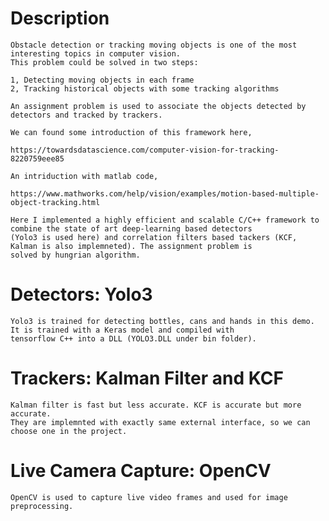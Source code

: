 # Description

	Obstacle detection or tracking moving objects is one of the most interesting topics in computer vision. 
	This problem could be solved in two steps:
  
	1, Detecting moving objects in each frame
	2, Tracking historical objects with some tracking algorithms
  
	An assignment problem is used to associate the objects detected by detectors and tracked by trackers.
  
	We can found some introduction of this framework here,

	https://towardsdatascience.com/computer-vision-for-tracking-8220759eee85
  
	An intriduction with matlab code,
  
	https://www.mathworks.com/help/vision/examples/motion-based-multiple-object-tracking.html

	Here I implemented a highly efficient and scalable C/C++ framework to combine the state of art deep-learning based detectors 
	(Yolo3 is used here) and correlation filters based tackers (KCF, Kalman is also implemneted). The assignment problem is 
	solved by hungrian algorithm.
  
# Detectors: Yolo3 

	Yolo3 is trained for detecting bottles, cans and hands in this demo. It is trained with a Keras model and compiled with 
	tensorflow C++ into a DLL (YOLO3.DLL under bin folder).

# Trackers: Kalman Filter and KCF

	Kalman filter is fast but less accurate. KCF is accurate but more accurate. 
	They are implemnted with exactly same external interface, so we can choose one in the project.

# Live Camera Capture: OpenCV

	OpenCV is used to capture live video frames and used for image preprocessing.